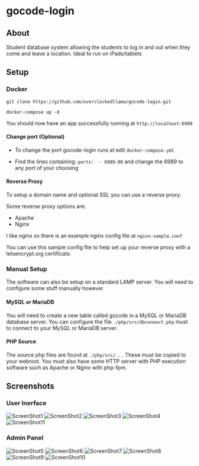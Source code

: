 # gocode-login

## About
Student database system allowing the students to log in and out when they come and leave a location. Ideal to run on iPads/tablets

## Setup

### Docker

```
git clone https://github.com/overclockedllama/gocode-login.git

docker-compose up -d
```

You should now have an app successfully running at `http://localhost:6989`

#### Change port (Optional)

* To change the port gocode-login runs at edit `docker-compose.yml`

* Find the lines containing: `ports:  - 6989:80` and change the 6989 to any port of your choosing

#### Reverse Proxy 

To setup a domain name and optional SSL you can use a reverse proxy. 

Some reverse proxy options are: 
* Apache
* Nginx

I like nginx so there is an example nginx config file at `nginx-sample.conf`

You can use this sample config file to help set up your reverse proxy with a letsencrypt.org certificate. 

### Manual Setup
The software can also be setup on a standard LAMP server. You will need to configure some stuff manually however. 

#### MySQL or MariaDB
You will need to create a new table called gocode in a MySQL or MariaDB database server. You can configure the file `./php/src/dbconnect.php` must to connect to your MySQL or MariaDB server. 

#### PHP Source
The source php files are found at `./php/src/...` These must be copied to your webroot. You must also have some HTTP server with PHP execution software such as Apache or Nginx with php-fpm. 

## Screenshots
### User Inerface
![ScreenShot1](/screenshots/1.png)
![ScreenShot2](/screenshots/2.png)
![ScreenShot3](/screenshots/3.png)
![ScreenShot4](/screenshots/4.png)
![ScreenShot11](/screenshots/11.png)
### Admin Panel
![ScreenShot5](/screenshots/5.png)
![ScreenShot6](/screenshots/6.png)
![ScreenShot7](/screenshots/7.png)
![ScreenShot8](/screenshots/8.png)
![ScreenShot9](/screenshots/9.png)
![ScreenShot10](/screenshots/10.png)
